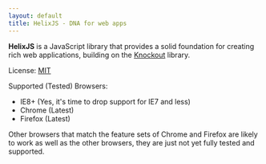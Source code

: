 ```yaml
---
layout: default
title: HelixJS - DNA for web apps
---
```


**HelixJS** is a JavaScript library that provides a solid foundation for creating rich web applications, building 
on the [Knockout](http://knockoutjs.com) library.

License: [MIT](http://www.opensource.org/licenses/mit-license.php)

Supported (Tested) Browsers:

- IE8+ (Yes, it's time to drop support for IE7 and less)
- Chrome (Latest)
- Firefox (Latest)

Other browsers that match the feature sets of Chrome and Firefox are likely to work as well as the other browsers, they are just not yet fully tested and supported.